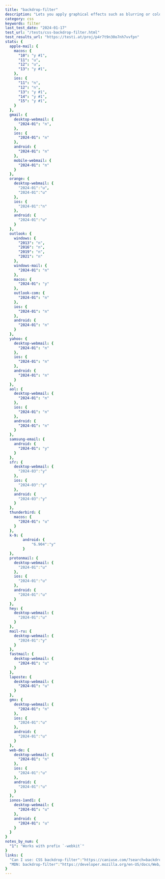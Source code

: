 ```yaml
---
title: "backdrop-filter"
description: "Lets you apply graphical effects such as blurring or color shifting to the area behind an element."
category: css
keywords: filter
last_test_date: "2024-01-17"
test_url: "/tests/css-backdrop-filter.html"
test_results_url: "https://testi.at/proj/p4r7t9n30o7nh7vvfpn"
stats: {
  apple-mail: {
    macos: {
      "10": "y #1",
      "11": "u",
      "12": "u",
      "13": "y #1",
    },
    ios: {
      "11": "n",
      "12": "n",
      "13": "y #1",
      "14": "y #1",
      "15": "y #1",
    }
  },
  gmail: {
    desktop-webmail: {
      "2024-01": "n",
    },
    ios: {
      "2024-01": "n"
    },
    android: {
      "2024-01": "n"
    },
    mobile-webmail: {
      "2024-01": "n"
    }
  },
  orange: {
    desktop-webmail: {
      "2024-01":"u",
      "2024-01":"u"
    },
    ios: {
      "2024-01":"n"
    },
    android: {
      "2024-01":"u"
    }
  },
  outlook: {
    windows: {
      "2013": "n",
      "2016": "n",
      "2019": "n",
      "2021": "n"
    },
    windows-mail: {
      "2024-01": "n"
    },
    macos: {
      "2024-01": "y"
    },
    outlook-com: {
      "2024-01": "n"
    },
    ios: {
      "2024-01": "n"
    },
    android: {
      "2024-01": "n"
    }
  },
  yahoo: {
    desktop-webmail: {
      "2024-01": "n"
    },
    ios: {
      "2024-01": "n"
    },
    android: {
      "2024-01": "n"
    }
  },
  aol: {
    desktop-webmail: {
      "2024-01": "n"
    },
    ios: {
      "2024-01": "n"
    },
    android: {
      "2024-01": "n"
    }
  },
  samsung-email: {
    android: {
      "2024-01": "y"
    }
  },
  sfr: {
    desktop-webmail: {
      "2024-03":"y"
    },
    ios: {
      "2024-03":"y"
    },
    android: {
      "2024-03":"y"
    }
  },
  thunderbird: {
    macos: {
      "2024-01": "u"
    }
  },
  k-9: {
		android: {
			"6.904":"y"
		}
  },
  protonmail: {
    desktop-webmail: {
      "2024-01":"u"
    },
    ios: {
      "2024-01":"u"
    },
    android: {
      "2024-01":"u"
    }
  },
  hey: {
    desktop-webmail: {
      "2024-01":"u"
    }
  },
  mail-ru: {
    desktop-webmail: {
      "2024-01":"y"
    }
  },
  fastmail: {
    desktop-webmail: {
      "2024-01": "u"
    }
  },
  laposte: {
    desktop-webmail: {
      "2024-01": "u"
    }
  },
  gmx: {
    desktop-webmail: {
      "2024-01": "n"
    },
    ios: {
      "2024-01":"u"
    },
    android: {
      "2024-01":"u"
    }
  },
  web-de: {
    desktop-webmail: {
      "2024-01": "n"
    },
    ios: {
      "2024-01":"u"
    },
    android: {
      "2024-01":"u"
    }
  },
  ionos-1and1: {
    desktop-webmail: {
      "2024-01": "u"
    },
    android: {
      "2024-01": "u"
    }
  }
}
notes_by_num: {
  "1": "Works with prefix `-webkit`"
}
links: {
  "Can I use: CSS backdrop-filter":"https://caniuse.com/?search=backdrop-filter",
  "MDN: backdrop-filter":"https://developer.mozilla.org/en-US/docs/Web/CSS/backdrop-filter"
}
---
```

